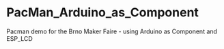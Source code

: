 # PacMan_Arduino_as_Component
Pacman demo for the Brno Maker Faire - using Arduino as Component and ESP_LCD
